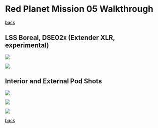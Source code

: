 # Red Planet Mission 05 Walkthrough

[back](../README.md)

## LSS Boreal, DSE02`X` (Extender XLR, experimental)
![](extender-xlr-sfg-final_1.png)

![](extender-xlr-sfg-final_2.png)

## Interior and External Pod Shots
![](extender-xlr-sfg-interior.png)

![](extender-xlr-sfg-rhs.png)

![](extender-xlr-sfg-lhs.png)


[back](../README.md)
